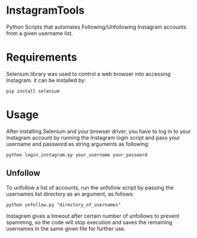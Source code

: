 # InstagramTools
Python Scripts that automates Following/Unfollowing Instagram accounts from a given username list.
# Requirements
Selenium library was used to control a web browser into accessing Instagram.
it can be installed by:

`pip install selenium`

# Usage
After installing Selenium and your browser driver, you have to log in to your Instagram account by running the Instagram login script and pass your username and password as string arguments as following:

`python login_instagram.py your_username your_password`

## Unfollow
To unfollow a list of accounts, run the unfollow script by passing the usernames list directory as an argument, as follows:

`python unfollow.py "directory_of_usernames"`

Instagram gives a timeout after certain number of unfollows to prevent spamming, so the code will stop execution and saves the remaining usernames in the same given file for further use.
